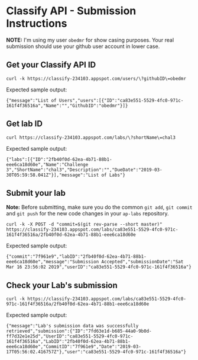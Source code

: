 Classify API - Submission Instructions
======================================

**NOTE:** I'm using my user `obedmr` for show casing purposes. Your real submission should use your github user account in lower case.

## Get your Classify API ID
```
curl -k https://classify-234103.appspot.com/users/\?githubID\=obedmr
```
Expected sample output:
```
{"message":"List of Users","users":[{"ID":"ca83e551-5529-4fc0-971c-161f4f36516a","Name":"","GithubID":"obedmr"}]}
```

## Get lab ID
```
curl https://classify-234103.appspot.com/labs/\?shortName\=chal3
```
Expected sample output:
```
{"labs":[{"ID":"2fb40f0d-62ea-4b71-88b1-eee6ca18d60e","Name":"Challenge 3","ShortName":"chal3","Description":"","DueDate":"2019-03-30T05:59:58.041Z"}],"message":"List of Labs"}
```

## Submit your lab
**Note:** Before submitting, make sure you do the common `git add`, `git commit` and `git push` for the new code changes in your `ap-labs` repository.
```
curl -k -X POST -d "commit=$(git rev-parse --short master)" https://classify-234103.appspot.com/labs/ca83e551-5529-4fc0-971c-161f4f36516a/2fb40f0d-62ea-4b71-88b1-eee6ca18d60e
```

Expected sample output:
```
{"commit":"7f961e9","labID":"2fb40f0d-62ea-4b71-88b1-eee6ca18d60e","message":"Submission Accepted","submissionDate":"Sat Mar 16 23:56:02 2019","userID":"ca83e551-5529-4fc0-971c-161f4f36516a"}
```


## Check your Lab's submission
```
curl -k https://classify-234103.appspot.com/labs/ca83e551-5529-4fc0-971c-161f4f36516a/2fb40f0d-62ea-4b71-88b1-eee6ca18d60e
```

Expected sample output:
```
{"message":"Lab's submission data was successfully retrieved","submission":{"ID":"7fd63e1d-b685-44a0-9b0d-ff7d32e1e25d","UserID":"ca83e551-5529-4fc0-971c-161f4f36516a","LabID":"2fb40f0d-62ea-4b71-88b1-eee6ca18d60e","CommitID":"7f961e9","Date":"2019-03-17T05:56:02.416757Z"},"user":"ca83e551-5529-4fc0-971c-161f4f36516a"}
```